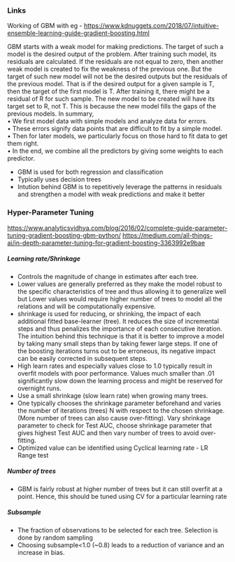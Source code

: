 ### Links
Working of GBM with eg - https://www.kdnuggets.com/2018/07/intuitive-ensemble-learning-guide-gradient-boosting.html

GBM starts with a weak model for making predictions. The target of such a model is the desired output of the problem. After training such model, its residuals are calculated. If the residuals are not equal to zero, then another weak model is created to fix the weakness of the previous one. But the target of such new model will not be the desired outputs but the residuals of the previous model. That is if the desired output for a given sample is T, then the target of the first model is T. After training it, there might be a residual of R for such sample. The new model to be created will have its target set to R, not T. This is because the new model fills the gaps of the previous models. In summary,  <br/>
• We first model data with simple models and analyze data for errors.  <br/>
• These errors signify data points that are difficult to fit by a simple model.  <br/>
• Then for later models, we particularly focus on those hard to fit data to get them right.  <br/>
• In the end, we combine all the predictors by giving some weights to each predictor. <br/>

* GBM is used for both regression and classification <br/>
* Typically uses decision trees <br/>
* Intution behind GBM is to repetitively leverage the patterns in residuals and strengthen a model with weak predictions and make it better <br/>

### Hyper-Parameter Tuning
https://www.analyticsvidhya.com/blog/2016/02/complete-guide-parameter-tuning-gradient-boosting-gbm-python/
https://medium.com/all-things-ai/in-depth-parameter-tuning-for-gradient-boosting-3363992e9bae
##### Learning rate/Shrinkage 
* Controls the magnitude of change in estimates after each tree. 
* Lower values are generally preferred as they make the model robust to the specific characteristics of tree and thus allowing it to generalize well but Lower values would require higher number of trees to model all the relations and will be computationally expensive.
* shrinkage is used for reducing, or shrinking, the impact of each additional fitted base-learner (tree). It reduces the size of incremental steps and thus penalizes the importance of each consecutive iteration. The intuition behind this technique is that it is better to improve a model by taking many small steps than by taking fewer large steps. If one of the boosting iterations turns out to be erroneous, its negative impact can be easily corrected in subsequent steps.
* High learn rates and especially values close to 1.0 typically result in overfit models with poor performance.  Values much smaller than .01 significantly slow down the learning process and might be reserved for overnight runs.
* Use a small shrinkage (slow learn rate) when growing many trees.
* One typically chooses the shrinkage parameter beforehand and varies the number of iterations (trees) N with respect to the chosen shrinkage. (More number of trees can also cause over-fitting). Vary shrinkage parameter to check for Test AUC, choose shrinkage parameter that gives highest Test AUC and then vary number of trees to avoid over-fitting.
* Optimized value can be identified using Cyclical learning rate - LR Range test

##### Number of trees
* GBM is fairly robust at higher number of trees but it can still overfit at a point. Hence, this should be tuned using CV for a particular learning rate

##### Subsample
* The fraction of observations to be selected for each tree. Selection is done by random sampling
* Choosing subsample<1.0 (~0.8) leads to a reduction of variance and an increase in bias.









